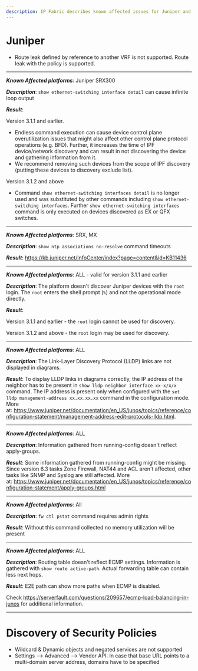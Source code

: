 ```yaml
---
description: IP Fabric describes known affected issues for Juniper and how to fix them.
---
```


# Juniper

- Route leak defined by reference to another VRF is not supported.
  Route leak with the policy is supported.

---

**_Known Affected platforms_**: Juniper SRX300

**_Description_**: `show ethernet-switching interface detail` can cause
infinite loop output

**_Result_**:

Version 3.1.1 and earlier.

- Endless command execution can cause device control plane
  overutilization issues that might also affect other control plane
  protocol operations (e.g. BFD). Further, it increases the time of
  IPF device/network discovery and can result in not discovering the
  device and gathering information from it.
- We recommend removing such devices from the scope of IPF discovery
  (putting these devices to discovery exclude list).

Version 3.1.2 and above

- Command `show ethernet-switching interfaces detail` is no longer
  used and was substituted by other commands including `show ethernet-switching interfaces`. Further `show ethernet-switching interfaces` command is only executed on devices discovered as EX or
  QFX switches.

---

**_Known Affected platforms_**: SRX, MX

**_Description_**: `show ntp associations no-resolve` command timeouts

**_Result_**: <https://kb.juniper.net/InfoCenter/index?page=content&id=KB11436>

---

**_Known Affected platforms_**: ALL - valid for version 3.1.1 and
earlier

**_Description_**: The platform doesn't discover Juniper devices with the
`root` login. The `root` enters the shell prompt (`%`) and not the
operational mode directly.

**_Result_**:

Version 3.1.1 and earlier - the `root` login cannot be used for
discovery.

Version 3.1.2 and above - the `root` login may be used for discovery.

---

**_Known Affected platforms_**: ALL

**_Description_**: The Link-Layer Discovery Protocol (LLDP) links are not
displayed in diagrams.

**_Result_**: To display LLDP links in diagrams correctly, the IP address
of the neighbor has to be present in `show lldp neighbor interface xx-x/x/x` command. The IP address is present only when configured with
the `set lldp management-address xx.xx.xx.xx` command in the
configuration mode. More
at: <https://www.juniper.net/documentation/en_US/junos/topics/reference/configuration-statement/management-address-edit-protocols-lldp.html>.

---

**_Known Affected platforms_**: ALL

**_Description_**: Information gathered from running-config doesn't
reflect apply-groups.

**_Result_**: Some information gathered from running-config might be
missing. Since version 6.3 tasks Zone Firewall, NAT44 and ACL aren't affected, other tasks like SNMP and Syslog are still affected.
More
at: <https://www.juniper.net/documentation/en_US/junos/topics/reference/configuration-statement/apply-groups.html>

---

**_Known Affected platforms_**: All

**_Description_**: `fw ctl pstat` command requires admin rights

**_Result_**: Without this command collected no memory utilization will be
present

---

**_Known Affected platforms_**: ALL

**_Description_**: Routing table doesn't reflect ECMP settings. Information is gathered with `show route active-path`. Actual forwarding table can contain less next hops.

**_Result_**: E2E path can show more paths when ECMP is disabled.

Check <https://serverfault.com/questions/209657/ecmp-load-balancing-in-junos> for additional information.

---

# Discovery of Security Policies

- Wildcard & Dynamic objects and negated services are not supported
- Settings --> Advanced --> Vendor API: In case that base URL points to a
  multi-domain server address, domains have to be specified

